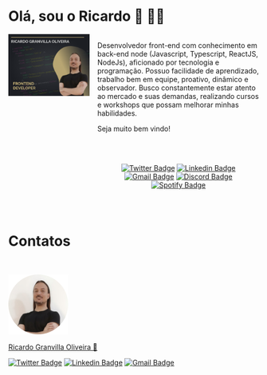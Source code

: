 # Olá, sou o Ricardo 👋 🧑‍💻

<div style="display: flex; gap: 16px" >

<div style="flex: 1">

<img src="https://raw.githubusercontent.com/rgranvilla/rgranvilla/master/header-small-image-rgranvilla.png" alt="" />

</div>

<div style="flex: 2">

Desenvolvedor front-end com conhecimento em back-end node (Javascript, Typescript, ReactJS, NodeJs), aficionado por tecnologia e programação. Possuo facilidade de aprendizado, trabalho bem em equipe, proativo, dinâmico e observador.
Busco constantemente estar atento ao mercado e suas demandas, realizando cursos e workshops que possam melhorar minhas habilidades.

Seja muito bem vindo!

<br>
<br>

<div align='center'>

[![Twitter Badge](https://img.shields.io/badge/-Ricardo-1ca0f1?style=flat-square&labelColor=1ca0f1&logo=twitter&logoColor=white&link=https://twitter.com/rgranvilla)](https://twitter.com/rgranvilla)
[![Linkedin Badge](https://img.shields.io/badge/-Ricardo-blue?style=flat-square&logo=Linkedin&logoColor=white&link=https://www.linkedin.com/in/rgranvilla/)](https://www.linkedin.com/in/rgranvilla/)
[![Gmail Badge](https://img.shields.io/badge/-rgranvilla@gmail.com-c14438?style=flat-square&logo=Gmail&logoColor=white&link=mailto:rgranvilla@gmail.com)](mailto:rgranvilla@gmail.com)
[![Discord Badge](https://img.shields.io/badge/-Ricardo-5869E9?style=flat-square&logo=Discord&logoColor=white&link=http://discordapp.com/users/656568800912736257)](http://discordapp.com/users/656568800912736257)
[![Spotify Badge](https://img.shields.io/badge/-Ricardo-81b71a?style=flat-square&logo=Spotify&logoColor=white&link=https://open.spotify.com/user/12144101493?si=eb2a8bab7d7b421f)](https://open.spotify.com/user/12144101493?si=eb2a8bab7d7b421f)

</div>
</div>

</div>
<br>
<br>

# Contatos

<p>&nbsp;</p>

<img src="https://raw.githubusercontent.com/rgranvilla/rgranvilla/master/author.png" alt="" />

<a href="https://github.com/rgranvilla">Ricardo Granvilla Oliveira 🚀</a>

[![Twitter Badge](https://img.shields.io/badge/-@rgranvilla-1ca0f1?style=flat-square&labelColor=1ca0f1&logo=twitter&logoColor=white&link=https://twitter.com/rgranvilla)](https://twitter.com/rgranvilla)
[![Linkedin Badge](https://img.shields.io/badge/-Ricardo-blue?style=flat-square&logo=Linkedin&logoColor=white&link=https://www.linkedin.com/in/rgranvilla/)](https://www.linkedin.com/in/rgranvilla/)
[![Gmail Badge](https://img.shields.io/badge/-rgranvilla@gmail.com-c14438?style=flat-square&logo=Gmail&logoColor=white&link=mailto:rgranvilla@gmail.com)](mailto:rgranvilla@gmail.com)

<p>&nbsp;</p>
